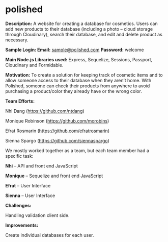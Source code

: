 # polished

**Description:** A website for creating a database for cosmetics. Users can add new products to their database (including a photo – cloud storage through Cloudinary), search their database, and edit and delete product as necessary.

 **Sample Login: Email:** sample@polished.com **Password:** welcome

**Main Node.js Libraries used:** Express, Sequelize, Sessions, Passport, Cloudinary and  Formidable.

 

**Motivation:** To create a solution for keeping track of cosmetic items and to allow someone access to their database when they aren’t home. With Polished, someone can check their products from anywhere to avoid purchasing a product/color they already have or the wrong color.  

 

**Team Efforts:**

 

Nhi Dang (https://github.com/ntdang)

Monique Robinson (https://github.com/morobins)

Efrat Rosmarin (https://github.com/efratrosmarin)

Sienna Spargo (https://github.com/siennaspargo)

 

We mostly worked together as a team, but each team member had a specific task:

**Nhi** – API and front end JavaScript

**Monique** – Sequelize and front end JavaScript

**Efrat** – User Interface

**Sienna** – User Interface

 

**Challenges:**

Handling validation client side.

 

**Improvements:**

Create individual databases for each user.
